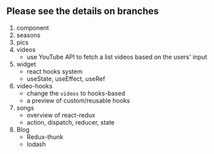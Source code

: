 ## Please see the details on branches

1. component
2. seasons
3. pics
4. videos
   * use YouTube API to fetch a list videos based on the users' input
5. widget
   * react hooks system
   * useState, useEffect, useRef
6. video-hooks
   * change the `videos` to hooks-based
   * a preview of custom/reusable hooks
7. songs
   * overview of react-redux
   * action, dispatch, reducer, state
8. Blog
   * Redux-thunk
   * lodash
